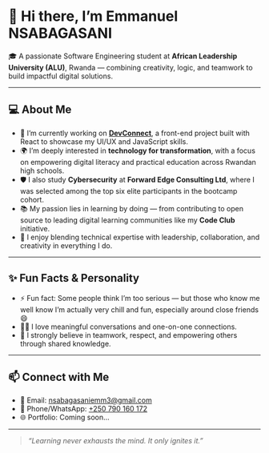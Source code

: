 # 👋 Hi there, I’m Emmanuel NSABAGASANI

🎓 A passionate Software Engineering student at **African Leadership University (ALU)**, Rwanda — combining creativity, logic, and teamwork to build impactful digital solutions.

---

## 💻 About Me

- 🔭 I’m currently working on [**DevConnect**](https://github.com/Emmanuel-NS/devconnect), a front-end project built with React to showcase my UI/UX and JavaScript skills.
- 🌍 I’m deeply interested in **technology for transformation**, with a focus on empowering digital literacy and practical education across Rwandan high schools.
- 🛡️ I also study **Cybersecurity** at **Forward Edge Consulting Ltd**, where I was selected among the top six elite participants in the bootcamp cohort.
- 📚 My passion lies in learning by doing — from contributing to open source to leading digital learning communities like my **Code Club** initiative.
- 🧠 I enjoy blending technical expertise with leadership, collaboration, and creativity in everything I do.

---

## ✨ Fun Facts & Personality

- ⚡ Fun fact: Some people think I’m too serious — but those who know me well know I’m actually very chill and fun, especially around close friends 😄
- 👨‍💻 I love meaningful conversations and one-on-one connections.
- 🤝 I strongly believe in teamwork, respect, and empowering others through shared knowledge.

---

## 📫 Connect with Me

- 📧 Email: [nsabagasaniemm3@gmail.com](mailto:nsabagasaniemm3@gmail.com)  
- 📱 Phone/WhatsApp: [+250 790 160 172](tel:+250790160172)  
- 🌐 Portfolio: Coming soon...

---

> _“Learning never exhausts the mind. It only ignites it.”_

<!---
Emmanuel-NS/Emmanuel-NS is a ✨ special ✨ repository because its `README.md` (this file) appears on your GitHub profile.
You can click the Preview link to take a look at your changes.
--->
